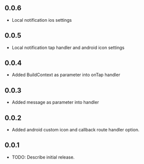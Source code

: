 ## 0.0.6

- Local notification ios settings

## 0.0.5

- Local notification tap handler and android icon settings

## 0.0.4

- Added BuildContext as parameter into onTap handler

## 0.0.3

- Added message as parameter into handler

## 0.0.2

- Added android custom icon and callback route handler option.

## 0.0.1

- TODO: Describe initial release.
